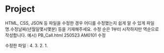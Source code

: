# Project

HTML, CSS, JSON 등 파일을 수정한 경우 어디를 수정했는지 쉽게 알 수 있게 파일명.수정날짜(년월일몇시몇분) 등을 기재해주세요.
수정 순은 1부터 시작하지만 역순으로 작성합니다.
예시) PB_Call.html 250523 AM0101 수정

수정한 파일 :
4.
3.
2.
1. 
